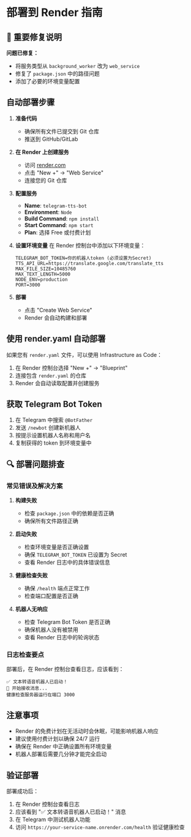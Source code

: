 # 部署到 Render 指南

## 🚨 重要修复说明

**问题已修复：**
- 将服务类型从 `background_worker` 改为 `web_service`
- 修复了 `package.json` 中的路径问题
- 添加了必要的环境变量配置

## 自动部署步骤

1. **准备代码**
   - 确保所有文件已提交到 Git 仓库
   - 推送到 GitHub/GitLab

2. **在 Render 上创建服务**
   - 访问 [render.com](https://render.com)
   - 点击 "New +" → "Web Service"
   - 连接您的 Git 仓库

3. **配置服务**
   - **Name**: `telegram-tts-bot`
   - **Environment**: `Node`
   - **Build Command**: `npm install`
   - **Start Command**: `npm start`
   - **Plan**: 选择 Free 或付费计划

4. **设置环境变量**
   在 Render 控制台中添加以下环境变量：
   ```
   TELEGRAM_BOT_TOKEN=你的机器人token (必须设置为Secret)
   TTS_API_URL=https://translate.google.com/translate_tts
   MAX_FILE_SIZE=10485760
   MAX_TEXT_LENGTH=5000
   NODE_ENV=production
   PORT=3000
   ```

5. **部署**
   - 点击 "Create Web Service"
   - Render 会自动构建和部署

## 使用 render.yaml 自动部署

如果您有 `render.yaml` 文件，可以使用 Infrastructure as Code：

1. 在 Render 控制台选择 "New +" → "Blueprint"
2. 连接包含 `render.yaml` 的仓库
3. Render 会自动读取配置并创建服务

## 获取 Telegram Bot Token

1. 在 Telegram 中搜索 `@BotFather`
2. 发送 `/newbot` 创建新机器人
3. 按提示设置机器人名称和用户名
4. 复制获得的 token 到环境变量中

## 🔍 部署问题排查

### 常见错误及解决方案

1. **构建失败**
   - 检查 `package.json` 中的依赖是否正确
   - 确保所有文件路径正确

2. **启动失败**
   - 检查环境变量是否正确设置
   - 确保 `TELEGRAM_BOT_TOKEN` 已设置为 Secret
   - 查看 Render 日志中的具体错误信息

3. **健康检查失败**
   - 确保 `/health` 端点正常工作
   - 检查端口配置是否正确

4. **机器人无响应**
   - 检查 Telegram Bot Token 是否正确
   - 确保机器人没有被禁用
   - 查看 Render 日志中的轮询状态

### 日志检查要点

部署后，在 Render 控制台查看日志，应该看到：
```
✅ 文本转语音机器人已启动！
📱 开始接收消息...
健康检查服务器运行在端口 3000
```

## 注意事项

- Render 的免费计划在无活动时会休眠，可能影响机器人响应
- 建议使用付费计划以确保 24/7 运行
- 确保在 Render 中正确设置所有环境变量
- 机器人部署后需要几分钟才能完全启动

## 验证部署

部署成功后：
1. 在 Render 控制台查看日志
2. 应该看到 "✅ 文本转语音机器人已启动！" 消息
3. 在 Telegram 中测试机器人功能
4. 访问 `https://your-service-name.onrender.com/health` 验证健康检查